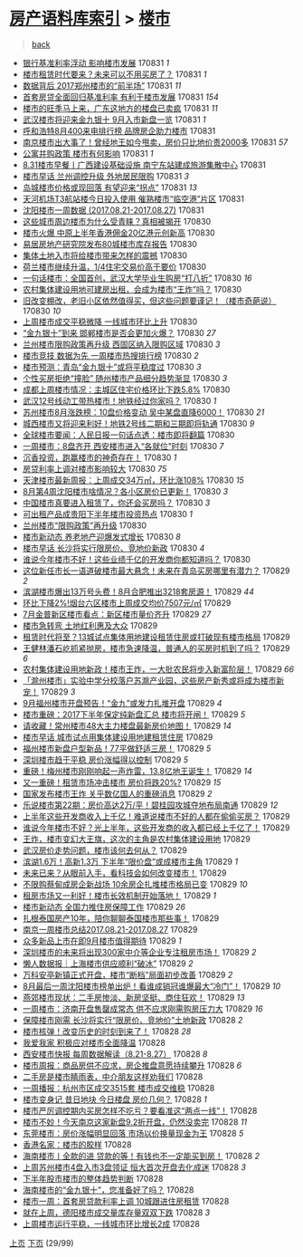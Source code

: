 [房产语料库索引](../../README.md)  > [楼市](楼市.md)
====
> [back](../README.md)

- [银行基准利率浮动 影响楼市发展](http://jkwz.applinzi.com/ittc/7007979255403906064.html#%E9%93%B6%E8%A1%8C%E5%9F%BA%E5%87%86%E5%88%A9%E7%8E%87%E6%B5%AE%E5%8A%A8+%E5%BD%B1%E5%93%8D%E6%A5%BC%E5%B8%82%E5%8F%91%E5%B1%95) 170831 *1* 
- [楼市租赁时代要来？未来可以不用买房了？](http://jkwz.applinzi.com/ittc/7007976875648107536.html#%E6%A5%BC%E5%B8%82%E7%A7%9F%E8%B5%81%E6%97%B6%E4%BB%A3%E8%A6%81%E6%9D%A5%EF%BC%9F%E6%9C%AA%E6%9D%A5%E5%8F%AF%E4%BB%A5%E4%B8%8D%E7%94%A8%E4%B9%B0%E6%88%BF%E4%BA%86%EF%BC%9F) 170831 *1* 
- [数据背后 2017郑州楼市的“前半场”](http://jkwz.applinzi.com/ittc/7007948216182768656.html#%E6%95%B0%E6%8D%AE%E8%83%8C%E5%90%8E+2017%E9%83%91%E5%B7%9E%E6%A5%BC%E5%B8%82%E7%9A%84%E2%80%9C%E5%89%8D%E5%8D%8A%E5%9C%BA%E2%80%9D) 170831 *11* 
- [首套房贷全面回归基准利率 有利于楼市发展](http://jkwz.applinzi.com/ittc/7007936105822028817.html#%E9%A6%96%E5%A5%97%E6%88%BF%E8%B4%B7%E5%85%A8%E9%9D%A2%E5%9B%9E%E5%BD%92%E5%9F%BA%E5%87%86%E5%88%A9%E7%8E%87+%E6%9C%89%E5%88%A9%E4%BA%8E%E6%A5%BC%E5%B8%82%E5%8F%91%E5%B1%95) 170831 *154* 
- [楼市的旺季马上来，广东这地方的楼盘已卖疯](http://jkwz.applinzi.com/ittc/7007932477006677008.html#%E6%A5%BC%E5%B8%82%E7%9A%84%E6%97%BA%E5%AD%A3%E9%A9%AC%E4%B8%8A%E6%9D%A5%EF%BC%8C%E5%B9%BF%E4%B8%9C%E8%BF%99%E5%9C%B0%E6%96%B9%E7%9A%84%E6%A5%BC%E7%9B%98%E5%B7%B2%E5%8D%96%E7%96%AF) 170831 *11* 
- [武汉楼市将迎来金九银十 9月入市新盘一览](http://jkwz.applinzi.com/ittc/7007930304315261968.html#%E6%AD%A6%E6%B1%89%E6%A5%BC%E5%B8%82%E5%B0%86%E8%BF%8E%E6%9D%A5%E9%87%91%E4%B9%9D%E9%93%B6%E5%8D%81+9%E6%9C%88%E5%85%A5%E5%B8%82%E6%96%B0%E7%9B%98%E4%B8%80%E8%A7%88) 170831 *1* 
- [呼和浩特8月400来电排行榜 品牌房企助力楼市](http://jkwz.applinzi.com/ittc/7007927557255857168.html#%E5%91%BC%E5%92%8C%E6%B5%A9%E7%89%B98%E6%9C%88400%E6%9D%A5%E7%94%B5%E6%8E%92%E8%A1%8C%E6%A6%9C+%E5%93%81%E7%89%8C%E6%88%BF%E4%BC%81%E5%8A%A9%E5%8A%9B%E6%A5%BC%E5%B8%82) 170831  
- [南京楼市出大事了！曾经地王如今甩卖，房价只比地价贵2000多](http://jkwz.applinzi.com/ittc/7007921127916307472.html#%E5%8D%97%E4%BA%AC%E6%A5%BC%E5%B8%82%E5%87%BA%E5%A4%A7%E4%BA%8B%E4%BA%86%EF%BC%81%E6%9B%BE%E7%BB%8F%E5%9C%B0%E7%8E%8B%E5%A6%82%E4%BB%8A%E7%94%A9%E5%8D%96%EF%BC%8C%E6%88%BF%E4%BB%B7%E5%8F%AA%E6%AF%94%E5%9C%B0%E4%BB%B7%E8%B4%B52000%E5%A4%9A) 170831 *57* 
- [公寓并购政策 楼市有何影响](http://jkwz.applinzi.com/ittc/7007911744100631569.html#%E5%85%AC%E5%AF%93%E5%B9%B6%E8%B4%AD%E6%94%BF%E7%AD%96+%E6%A5%BC%E5%B8%82%E6%9C%89%E4%BD%95%E5%BD%B1%E5%93%8D) 170831 *1* 
- [8.31楼市早餐丨广西建设基础设施 南宁东站建成旅游集散中心](http://jkwz.applinzi.com/ittc/7007899704430691344.html#8.31%E6%A5%BC%E5%B8%82%E6%97%A9%E9%A4%90%E4%B8%A8%E5%B9%BF%E8%A5%BF%E5%BB%BA%E8%AE%BE%E5%9F%BA%E7%A1%80%E8%AE%BE%E6%96%BD+%E5%8D%97%E5%AE%81%E4%B8%9C%E7%AB%99%E5%BB%BA%E6%88%90%E6%97%85%E6%B8%B8%E9%9B%86%E6%95%A3%E4%B8%AD%E5%BF%83) 170831  
- [楼市早话 兰州调控升级 外地居民限购](http://jkwz.applinzi.com/ittc/7007898994687345681.html#%E6%A5%BC%E5%B8%82%E6%97%A9%E8%AF%9D+%E5%85%B0%E5%B7%9E%E8%B0%83%E6%8E%A7%E5%8D%87%E7%BA%A7+%E5%A4%96%E5%9C%B0%E5%B1%85%E6%B0%91%E9%99%90%E8%B4%AD) 170831 *3* 
- [岛城楼市价格或现回落 有望迎来“拐点”](http://jkwz.applinzi.com/ittc/7007889850945242128.html#%E5%B2%9B%E5%9F%8E%E6%A5%BC%E5%B8%82%E4%BB%B7%E6%A0%BC%E6%88%96%E7%8E%B0%E5%9B%9E%E8%90%BD+%E6%9C%89%E6%9C%9B%E8%BF%8E%E6%9D%A5%E2%80%9C%E6%8B%90%E7%82%B9%E2%80%9D) 170831 *13* 
- [天河机场T3航站楼今日投入使用 催熟楼市“临空港”片区](http://jkwz.applinzi.com/ittc/7007857632822690832.html#%E5%A4%A9%E6%B2%B3%E6%9C%BA%E5%9C%BAT3%E8%88%AA%E7%AB%99%E6%A5%BC%E4%BB%8A%E6%97%A5%E6%8A%95%E5%85%A5%E4%BD%BF%E7%94%A8+%E5%82%AC%E7%86%9F%E6%A5%BC%E5%B8%82%E2%80%9C%E4%B8%B4%E7%A9%BA%E6%B8%AF%E2%80%9D%E7%89%87%E5%8C%BA) 170831  
- [沈阳楼市一周数据 (2017.08.21-2017.08.27)](http://jkwz.applinzi.com/ittc/7007837747744867345.html#%E6%B2%88%E9%98%B3%E6%A5%BC%E5%B8%82%E4%B8%80%E5%91%A8%E6%95%B0%E6%8D%AE+%282017.08.21-2017.08.27%29) 170831  
- [这些城市周边楼市为什么受青睐？真相被揭开](http://jkwz.applinzi.com/ittc/7007739459431564305.html#%E8%BF%99%E4%BA%9B%E5%9F%8E%E5%B8%82%E5%91%A8%E8%BE%B9%E6%A5%BC%E5%B8%82%E4%B8%BA%E4%BB%80%E4%B9%88%E5%8F%97%E9%9D%92%E7%9D%90%EF%BC%9F%E7%9C%9F%E7%9B%B8%E8%A2%AB%E6%8F%AD%E5%BC%80) 170830  
- [楼市火爆 中原上半年香港佣金20亿港元创新高](http://jkwz.applinzi.com/ittc/7007700520087847953.html#%E6%A5%BC%E5%B8%82%E7%81%AB%E7%88%86+%E4%B8%AD%E5%8E%9F%E4%B8%8A%E5%8D%8A%E5%B9%B4%E9%A6%99%E6%B8%AF%E4%BD%A3%E9%87%9120%E4%BA%BF%E6%B8%AF%E5%85%83%E5%88%9B%E6%96%B0%E9%AB%98) 170830  
- [易居房地产研究院发布80城楼市库存报告](http://jkwz.applinzi.com/ittc/7007695726921122832.html#%E6%98%93%E5%B1%85%E6%88%BF%E5%9C%B0%E4%BA%A7%E7%A0%94%E7%A9%B6%E9%99%A2%E5%8F%91%E5%B8%8380%E5%9F%8E%E6%A5%BC%E5%B8%82%E5%BA%93%E5%AD%98%E6%8A%A5%E5%91%8A) 170830  
- [集体土地入市将给楼市带来怎样的震撼](http://jkwz.applinzi.com/ittc/7007681308044821521.html#%E9%9B%86%E4%BD%93%E5%9C%9F%E5%9C%B0%E5%85%A5%E5%B8%82%E5%B0%86%E7%BB%99%E6%A5%BC%E5%B8%82%E5%B8%A6%E6%9D%A5%E6%80%8E%E6%A0%B7%E7%9A%84%E9%9C%87%E6%92%BC) 170830  
- [荷兰楼市继续升温，1/4住宅交易价高于要价](http://jkwz.applinzi.com/ittc/7007675927897834513.html#%E8%8D%B7%E5%85%B0%E6%A5%BC%E5%B8%82%E7%BB%A7%E7%BB%AD%E5%8D%87%E6%B8%A9%EF%BC%8C1%2F4%E4%BD%8F%E5%AE%85%E4%BA%A4%E6%98%93%E4%BB%B7%E9%AB%98%E4%BA%8E%E8%A6%81%E4%BB%B7) 170830  
- [一句话楼市：全国首创，武汉大学毕业生购房“打八折”](http://jkwz.applinzi.com/ittc/7007659036630320144.html#%E4%B8%80%E5%8F%A5%E8%AF%9D%E6%A5%BC%E5%B8%82%EF%BC%9A%E5%85%A8%E5%9B%BD%E9%A6%96%E5%88%9B%EF%BC%8C%E6%AD%A6%E6%B1%89%E5%A4%A7%E5%AD%A6%E6%AF%95%E4%B8%9A%E7%94%9F%E8%B4%AD%E6%88%BF%E2%80%9C%E6%89%93%E5%85%AB%E6%8A%98%E2%80%9D) 170830 *16* 
- [农村集体建设用地可建房出租，会成为楼市“王炸”吗？](http://jkwz.applinzi.com/ittc/7007651786893296656.html#%E5%86%9C%E6%9D%91%E9%9B%86%E4%BD%93%E5%BB%BA%E8%AE%BE%E7%94%A8%E5%9C%B0%E5%8F%AF%E5%BB%BA%E6%88%BF%E5%87%BA%E7%A7%9F%EF%BC%8C%E4%BC%9A%E6%88%90%E4%B8%BA%E6%A5%BC%E5%B8%82%E2%80%9C%E7%8E%8B%E7%82%B8%E2%80%9D%E5%90%97%EF%BC%9F) 170830  
- [旧改变棚改，老旧小区依然值得买，但这些问题要谨记！（楼市奇葩说）](http://jkwz.applinzi.com/ittc/7007648970615309328.html#%E6%97%A7%E6%94%B9%E5%8F%98%E6%A3%9A%E6%94%B9%EF%BC%8C%E8%80%81%E6%97%A7%E5%B0%8F%E5%8C%BA%E4%BE%9D%E7%84%B6%E5%80%BC%E5%BE%97%E4%B9%B0%EF%BC%8C%E4%BD%86%E8%BF%99%E4%BA%9B%E9%97%AE%E9%A2%98%E8%A6%81%E8%B0%A8%E8%AE%B0%EF%BC%81%EF%BC%88%E6%A5%BC%E5%B8%82%E5%A5%87%E8%91%A9%E8%AF%B4%EF%BC%89) 170830 *10* 
- [上周楼市成交平稳微降 一线城市环比上升](http://jkwz.applinzi.com/ittc/7007646764738544656.html#%E4%B8%8A%E5%91%A8%E6%A5%BC%E5%B8%82%E6%88%90%E4%BA%A4%E5%B9%B3%E7%A8%B3%E5%BE%AE%E9%99%8D+%E4%B8%80%E7%BA%BF%E5%9F%8E%E5%B8%82%E7%8E%AF%E6%AF%94%E4%B8%8A%E5%8D%87) 170830  
- [“金九银十”到来 邯郸楼市是否会更加火爆？](http://jkwz.applinzi.com/ittc/7007638261089174544.html#%E2%80%9C%E9%87%91%E4%B9%9D%E9%93%B6%E5%8D%81%E2%80%9D%E5%88%B0%E6%9D%A5+%E9%82%AF%E9%83%B8%E6%A5%BC%E5%B8%82%E6%98%AF%E5%90%A6%E4%BC%9A%E6%9B%B4%E5%8A%A0%E7%81%AB%E7%88%86%EF%BC%9F) 170830 *27* 
- [兰州楼市限购政策再升级 西固区纳入限购区域](http://jkwz.applinzi.com/ittc/7007633960434402321.html#%E5%85%B0%E5%B7%9E%E6%A5%BC%E5%B8%82%E9%99%90%E8%B4%AD%E6%94%BF%E7%AD%96%E5%86%8D%E5%8D%87%E7%BA%A7+%E8%A5%BF%E5%9B%BA%E5%8C%BA%E7%BA%B3%E5%85%A5%E9%99%90%E8%B4%AD%E5%8C%BA%E5%9F%9F) 170830 *3* 
- [楼市竞技 数据为先 一周楼市热搜排行榜](http://jkwz.applinzi.com/ittc/7007632884515734545.html#%E6%A5%BC%E5%B8%82%E7%AB%9E%E6%8A%80+%E6%95%B0%E6%8D%AE%E4%B8%BA%E5%85%88+%E4%B8%80%E5%91%A8%E6%A5%BC%E5%B8%82%E7%83%AD%E6%90%9C%E6%8E%92%E8%A1%8C%E6%A6%9C) 170830 *2* 
- [楼市预测：青岛“金九银十”或将平稳度过](http://jkwz.applinzi.com/ittc/7007628151981868049.html#%E6%A5%BC%E5%B8%82%E9%A2%84%E6%B5%8B%EF%BC%9A%E9%9D%92%E5%B2%9B%E2%80%9C%E9%87%91%E4%B9%9D%E9%93%B6%E5%8D%81%E2%80%9D%E6%88%96%E5%B0%86%E5%B9%B3%E7%A8%B3%E5%BA%A6%E8%BF%87) 170830 *3* 
- [个性买房拒绝“撞脸” 随州楼市产品细分趋势渐显](http://jkwz.applinzi.com/ittc/7007617920518325265.html#%E4%B8%AA%E6%80%A7%E4%B9%B0%E6%88%BF%E6%8B%92%E7%BB%9D%E2%80%9C%E6%92%9E%E8%84%B8%E2%80%9D+%E9%9A%8F%E5%B7%9E%E6%A5%BC%E5%B8%82%E4%BA%A7%E5%93%81%E7%BB%86%E5%88%86%E8%B6%8B%E5%8A%BF%E6%B8%90%E6%98%BE) 170830 *3* 
- [成都上周楼市情况：主城区住宅价格环比下跌5.8%](http://jkwz.applinzi.com/ittc/7007617295978071056.html#%E6%88%90%E9%83%BD%E4%B8%8A%E5%91%A8%E6%A5%BC%E5%B8%82%E6%83%85%E5%86%B5%EF%BC%9A%E4%B8%BB%E5%9F%8E%E5%8C%BA%E4%BD%8F%E5%AE%85%E4%BB%B7%E6%A0%BC%E7%8E%AF%E6%AF%94%E4%B8%8B%E8%B7%8C5.8%25) 170830  
- [武汉12号线动工带热楼市！地铁经过你家吗？](http://jkwz.applinzi.com/ittc/7007614817563837456.html#%E6%AD%A6%E6%B1%8912%E5%8F%B7%E7%BA%BF%E5%8A%A8%E5%B7%A5%E5%B8%A6%E7%83%AD%E6%A5%BC%E5%B8%82%EF%BC%81%E5%9C%B0%E9%93%81%E7%BB%8F%E8%BF%87%E4%BD%A0%E5%AE%B6%E5%90%97%EF%BC%9F) 170830 *1* 
- [苏州楼市8月涨跌榜：10盘价格变动 吴中某盘直降6000！](http://jkwz.applinzi.com/ittc/7007601881780847632.html#%E8%8B%8F%E5%B7%9E%E6%A5%BC%E5%B8%828%E6%9C%88%E6%B6%A8%E8%B7%8C%E6%A6%9C%EF%BC%9A10%E7%9B%98%E4%BB%B7%E6%A0%BC%E5%8F%98%E5%8A%A8+%E5%90%B4%E4%B8%AD%E6%9F%90%E7%9B%98%E7%9B%B4%E9%99%8D6000%EF%BC%81) 170830 *21* 
- [城西楼市又将迎来利好！地铁2号线二期和三期即将轨通](http://jkwz.applinzi.com/ittc/7007599369673770000.html#%E5%9F%8E%E8%A5%BF%E6%A5%BC%E5%B8%82%E5%8F%88%E5%B0%86%E8%BF%8E%E6%9D%A5%E5%88%A9%E5%A5%BD%EF%BC%81%E5%9C%B0%E9%93%812%E5%8F%B7%E7%BA%BF%E4%BA%8C%E6%9C%9F%E5%92%8C%E4%B8%89%E6%9C%9F%E5%8D%B3%E5%B0%86%E8%BD%A8%E9%80%9A) 170830 *9* 
- [全球楼市要闻：人民日报一句话点透：楼市即将翻篇](http://jkwz.applinzi.com/ittc/7007599284600718353.html#%E5%85%A8%E7%90%83%E6%A5%BC%E5%B8%82%E8%A6%81%E9%97%BB%EF%BC%9A%E4%BA%BA%E6%B0%91%E6%97%A5%E6%8A%A5%E4%B8%80%E5%8F%A5%E8%AF%9D%E7%82%B9%E9%80%8F%EF%BC%9A%E6%A5%BC%E5%B8%82%E5%8D%B3%E5%B0%86%E7%BF%BB%E7%AF%87) 170830  
- [一周楼市：8盘齐开 西安楼市进入“各就位”时刻](http://jkwz.applinzi.com/ittc/7007586688141100048.html#%E4%B8%80%E5%91%A8%E6%A5%BC%E5%B8%82%EF%BC%9A8%E7%9B%98%E9%BD%90%E5%BC%80+%E8%A5%BF%E5%AE%89%E6%A5%BC%E5%B8%82%E8%BF%9B%E5%85%A5%E2%80%9C%E5%90%84%E5%B0%B1%E4%BD%8D%E2%80%9D%E6%97%B6%E5%88%BB) 170830 *7* 
- [沉香投资，跑赢楼市的神奇存在！](http://jkwz.applinzi.com/ittc/7007582082870805520.html#%E6%B2%89%E9%A6%99%E6%8A%95%E8%B5%84%EF%BC%8C%E8%B7%91%E8%B5%A2%E6%A5%BC%E5%B8%82%E7%9A%84%E7%A5%9E%E5%A5%87%E5%AD%98%E5%9C%A8%EF%BC%81) 170830 *1* 
- [房贷利率上调对楼市影响较大](http://jkwz.applinzi.com/ittc/7007565726553211921.html#%E6%88%BF%E8%B4%B7%E5%88%A9%E7%8E%87%E4%B8%8A%E8%B0%83%E5%AF%B9%E6%A5%BC%E5%B8%82%E5%BD%B1%E5%93%8D%E8%BE%83%E5%A4%A7) 170830 *75* 
- [天津楼市最新周报：上周成交34万㎡，环比涨108%](http://jkwz.applinzi.com/ittc/7007231234231763985.html#%E5%A4%A9%E6%B4%A5%E6%A5%BC%E5%B8%82%E6%9C%80%E6%96%B0%E5%91%A8%E6%8A%A5%EF%BC%9A%E4%B8%8A%E5%91%A8%E6%88%90%E4%BA%A434%E4%B8%87%E3%8E%A1%EF%BC%8C%E7%8E%AF%E6%AF%94%E6%B6%A8108%25) 170830 *15* 
- [8月第4周沈阳楼市啥情况？各小区房价已更新！](http://jkwz.applinzi.com/ittc/7007543770097386513.html#8%E6%9C%88%E7%AC%AC4%E5%91%A8%E6%B2%88%E9%98%B3%E6%A5%BC%E5%B8%82%E5%95%A5%E6%83%85%E5%86%B5%EF%BC%9F%E5%90%84%E5%B0%8F%E5%8C%BA%E6%88%BF%E4%BB%B7%E5%B7%B2%E6%9B%B4%E6%96%B0%EF%BC%81) 170830 *3* 
- [中国楼市真要进入租赁了，你还会买房吗？](http://jkwz.applinzi.com/ittc/7007542809085871120.html#%E4%B8%AD%E5%9B%BD%E6%A5%BC%E5%B8%82%E7%9C%9F%E8%A6%81%E8%BF%9B%E5%85%A5%E7%A7%9F%E8%B5%81%E4%BA%86%EF%BC%8C%E4%BD%A0%E8%BF%98%E4%BC%9A%E4%B9%B0%E6%88%BF%E5%90%97%EF%BC%9F) 170830 *3* 
- [可出租产品成贵阳下半年楼市投资热点](http://jkwz.applinzi.com/ittc/7007540634003702800.html#%E5%8F%AF%E5%87%BA%E7%A7%9F%E4%BA%A7%E5%93%81%E6%88%90%E8%B4%B5%E9%98%B3%E4%B8%8B%E5%8D%8A%E5%B9%B4%E6%A5%BC%E5%B8%82%E6%8A%95%E8%B5%84%E7%83%AD%E7%82%B9) 170830 *1* 
- [兰州楼市“限购政策”再升级](http://jkwz.applinzi.com/ittc/7007539505794647056.html#%E5%85%B0%E5%B7%9E%E6%A5%BC%E5%B8%82%E2%80%9C%E9%99%90%E8%B4%AD%E6%94%BF%E7%AD%96%E2%80%9D%E5%86%8D%E5%8D%87%E7%BA%A7) 170830  
- [楼市新动态 养老地产迎爆发式增长](http://jkwz.applinzi.com/ittc/7007535317819851793.html#%E6%A5%BC%E5%B8%82%E6%96%B0%E5%8A%A8%E6%80%81+%E5%85%BB%E8%80%81%E5%9C%B0%E4%BA%A7%E8%BF%8E%E7%88%86%E5%8F%91%E5%BC%8F%E5%A2%9E%E9%95%BF) 170830 *8* 
- [楼市早话 长沙将实行限房价、竞地价新政](http://jkwz.applinzi.com/ittc/7007532515777315857.html#%E6%A5%BC%E5%B8%82%E6%97%A9%E8%AF%9D+%E9%95%BF%E6%B2%99%E5%B0%86%E5%AE%9E%E8%A1%8C%E9%99%90%E6%88%BF%E4%BB%B7%E3%80%81%E7%AB%9E%E5%9C%B0%E4%BB%B7%E6%96%B0%E6%94%BF) 170830 *4* 
- [谁说今年楼市不好！这些业绩千亿的开发商你都知道吗？](http://jkwz.applinzi.com/ittc/7007525160251556880.html#%E8%B0%81%E8%AF%B4%E4%BB%8A%E5%B9%B4%E6%A5%BC%E5%B8%82%E4%B8%8D%E5%A5%BD%EF%BC%81%E8%BF%99%E4%BA%9B%E4%B8%9A%E7%BB%A9%E5%8D%83%E4%BA%BF%E7%9A%84%E5%BC%80%E5%8F%91%E5%95%86%E4%BD%A0%E9%83%BD%E7%9F%A5%E9%81%93%E5%90%97%EF%BC%9F) 170830  
- [这位新任市长一语道破楼市最大悬念！未来在青岛买房哪里有潜力？](http://jkwz.applinzi.com/ittc/7007367089239884816.html#%E8%BF%99%E4%BD%8D%E6%96%B0%E4%BB%BB%E5%B8%82%E9%95%BF%E4%B8%80%E8%AF%AD%E9%81%93%E7%A0%B4%E6%A5%BC%E5%B8%82%E6%9C%80%E5%A4%A7%E6%82%AC%E5%BF%B5%EF%BC%81%E6%9C%AA%E6%9D%A5%E5%9C%A8%E9%9D%92%E5%B2%9B%E4%B9%B0%E6%88%BF%E5%93%AA%E9%87%8C%E6%9C%89%E6%BD%9C%E5%8A%9B%EF%BC%9F) 170829 *2* 
- [滨湖楼市爆出13万号头费！8月合肥推出3218套房源！](http://jkwz.applinzi.com/ittc/7007348193359299600.html#%E6%BB%A8%E6%B9%96%E6%A5%BC%E5%B8%82%E7%88%86%E5%87%BA13%E4%B8%87%E5%8F%B7%E5%A4%B4%E8%B4%B9%EF%BC%818%E6%9C%88%E5%90%88%E8%82%A5%E6%8E%A8%E5%87%BA3218%E5%A5%97%E6%88%BF%E6%BA%90%EF%BC%81) 170829 *44* 
- [环比下降2%!烟台六区楼市上周成交均价7507元/㎡](http://jkwz.applinzi.com/ittc/7007331456723190801.html#%E7%8E%AF%E6%AF%94%E4%B8%8B%E9%99%8D2%25%21%E7%83%9F%E5%8F%B0%E5%85%AD%E5%8C%BA%E6%A5%BC%E5%B8%82%E4%B8%8A%E5%91%A8%E6%88%90%E4%BA%A4%E5%9D%87%E4%BB%B77507%E5%85%83%2F%E3%8E%A1) 170829  
- [7月金普新区楼市看点：新区楼市量价齐升](http://jkwz.applinzi.com/ittc/7007319676730999824.html#7%E6%9C%88%E9%87%91%E6%99%AE%E6%96%B0%E5%8C%BA%E6%A5%BC%E5%B8%82%E7%9C%8B%E7%82%B9%EF%BC%9A%E6%96%B0%E5%8C%BA%E6%A5%BC%E5%B8%82%E9%87%8F%E4%BB%B7%E9%BD%90%E5%8D%87) 170829 *27* 
- [楼市急转弯 土地红利惠及大众](http://jkwz.applinzi.com/ittc/7007319307967792144.html#%E6%A5%BC%E5%B8%82%E6%80%A5%E8%BD%AC%E5%BC%AF+%E5%9C%9F%E5%9C%B0%E7%BA%A2%E5%88%A9%E6%83%A0%E5%8F%8A%E5%A4%A7%E4%BC%97) 170829  
- [租赁时代将至？13城试点集体用地建设租赁住房或打破现有楼市格局](http://jkwz.applinzi.com/ittc/7007297026918974481.html#%E7%A7%9F%E8%B5%81%E6%97%B6%E4%BB%A3%E5%B0%86%E8%87%B3%EF%BC%9F13%E5%9F%8E%E8%AF%95%E7%82%B9%E9%9B%86%E4%BD%93%E7%94%A8%E5%9C%B0%E5%BB%BA%E8%AE%BE%E7%A7%9F%E8%B5%81%E4%BD%8F%E6%88%BF%E6%88%96%E6%89%93%E7%A0%B4%E7%8E%B0%E6%9C%89%E6%A5%BC%E5%B8%82%E6%A0%BC%E5%B1%80) 170829  
- [王健林潘石屹抓紧抛房，楼市急速降温，普通人的买房时机到了吗？](http://jkwz.applinzi.com/ittc/7007296367729574928.html#%E7%8E%8B%E5%81%A5%E6%9E%97%E6%BD%98%E7%9F%B3%E5%B1%B9%E6%8A%93%E7%B4%A7%E6%8A%9B%E6%88%BF%EF%BC%8C%E6%A5%BC%E5%B8%82%E6%80%A5%E9%80%9F%E9%99%8D%E6%B8%A9%EF%BC%8C%E6%99%AE%E9%80%9A%E4%BA%BA%E7%9A%84%E4%B9%B0%E6%88%BF%E6%97%B6%E6%9C%BA%E5%88%B0%E4%BA%86%E5%90%97%EF%BC%9F) 170829 *6* 
- [农村集体建设用地新政！楼市王炸，一大批农民将步入新富阶层！](http://jkwz.applinzi.com/ittc/7007292396298306577.html#%E5%86%9C%E6%9D%91%E9%9B%86%E4%BD%93%E5%BB%BA%E8%AE%BE%E7%94%A8%E5%9C%B0%E6%96%B0%E6%94%BF%EF%BC%81%E6%A5%BC%E5%B8%82%E7%8E%8B%E7%82%B8%EF%BC%8C%E4%B8%80%E5%A4%A7%E6%89%B9%E5%86%9C%E6%B0%91%E5%B0%86%E6%AD%A5%E5%85%A5%E6%96%B0%E5%AF%8C%E9%98%B6%E5%B1%82%EF%BC%81) 170829 *66* 
- [「滁州楼市」实验中学分校落户苏滁产业园，这些房产新秀或将成为楼市新宠！](http://jkwz.applinzi.com/ittc/7007273937300620304.html#%E3%80%8C%E6%BB%81%E5%B7%9E%E6%A5%BC%E5%B8%82%E3%80%8D%E5%AE%9E%E9%AA%8C%E4%B8%AD%E5%AD%A6%E5%88%86%E6%A0%A1%E8%90%BD%E6%88%B7%E8%8B%8F%E6%BB%81%E4%BA%A7%E4%B8%9A%E5%9B%AD%EF%BC%8C%E8%BF%99%E4%BA%9B%E6%88%BF%E4%BA%A7%E6%96%B0%E7%A7%80%E6%88%96%E5%B0%86%E6%88%90%E4%B8%BA%E6%A5%BC%E5%B8%82%E6%96%B0%E5%AE%A0%EF%BC%81) 170829 *3* 
- [9月福州楼市开盘预告！“金九”或发力扎堆开盘](http://jkwz.applinzi.com/ittc/7007271520567821328.html#9%E6%9C%88%E7%A6%8F%E5%B7%9E%E6%A5%BC%E5%B8%82%E5%BC%80%E7%9B%98%E9%A2%84%E5%91%8A%EF%BC%81%E2%80%9C%E9%87%91%E4%B9%9D%E2%80%9D%E6%88%96%E5%8F%91%E5%8A%9B%E6%89%8E%E5%A0%86%E5%BC%80%E7%9B%98) 170829 *4* 
- [楼市重磅：2017下半年保定纯新盘汇总 楼市将开闸！](http://jkwz.applinzi.com/ittc/7007260057723733009.html#%E6%A5%BC%E5%B8%82%E9%87%8D%E7%A3%85%EF%BC%9A2017%E4%B8%8B%E5%8D%8A%E5%B9%B4%E4%BF%9D%E5%AE%9A%E7%BA%AF%E6%96%B0%E7%9B%98%E6%B1%87%E6%80%BB+%E6%A5%BC%E5%B8%82%E5%B0%86%E5%BC%80%E9%97%B8%EF%BC%81) 170829 *5* 
- [请收藏！常州楼市48大主力楼盘最新房价地图！](http://jkwz.applinzi.com/ittc/7007254223102936080.html#%E8%AF%B7%E6%94%B6%E8%97%8F%EF%BC%81%E5%B8%B8%E5%B7%9E%E6%A5%BC%E5%B8%8248%E5%A4%A7%E4%B8%BB%E5%8A%9B%E6%A5%BC%E7%9B%98%E6%9C%80%E6%96%B0%E6%88%BF%E4%BB%B7%E5%9C%B0%E5%9B%BE%EF%BC%81) 170829 *14* 
- [楼市早话 城市试点用集体建设用地建租赁住房](http://jkwz.applinzi.com/ittc/7007246631672742929.html#%E6%A5%BC%E5%B8%82%E6%97%A9%E8%AF%9D+%E5%9F%8E%E5%B8%82%E8%AF%95%E7%82%B9%E7%94%A8%E9%9B%86%E4%BD%93%E5%BB%BA%E8%AE%BE%E7%94%A8%E5%9C%B0%E5%BB%BA%E7%A7%9F%E8%B5%81%E4%BD%8F%E6%88%BF) 170829  
- [福州楼市新盘户型新品！77平做舒适三房！](http://jkwz.applinzi.com/ittc/7007258083150267408.html#%E7%A6%8F%E5%B7%9E%E6%A5%BC%E5%B8%82%E6%96%B0%E7%9B%98%E6%88%B7%E5%9E%8B%E6%96%B0%E5%93%81%EF%BC%8177%E5%B9%B3%E5%81%9A%E8%88%92%E9%80%82%E4%B8%89%E6%88%BF%EF%BC%81) 170829 *5* 
- [深圳楼市趋于平稳 房价涨幅得以控制](http://jkwz.applinzi.com/ittc/7007256704281216017.html#%E6%B7%B1%E5%9C%B3%E6%A5%BC%E5%B8%82%E8%B6%8B%E4%BA%8E%E5%B9%B3%E7%A8%B3+%E6%88%BF%E4%BB%B7%E6%B6%A8%E5%B9%85%E5%BE%97%E4%BB%A5%E6%8E%A7%E5%88%B6) 170829 *5* 
- [重磅！梅州楼市刚刚响起一声炸雷，13.8亿地王诞生！](http://jkwz.applinzi.com/ittc/7007255065096881169.html#%E9%87%8D%E7%A3%85%EF%BC%81%E6%A2%85%E5%B7%9E%E6%A5%BC%E5%B8%82%E5%88%9A%E5%88%9A%E5%93%8D%E8%B5%B7%E4%B8%80%E5%A3%B0%E7%82%B8%E9%9B%B7%EF%BC%8C13.8%E4%BA%BF%E5%9C%B0%E7%8E%8B%E8%AF%9E%E7%94%9F%EF%BC%81) 170829 *14* 
- [又一重磅！租赁市场冲击楼市 房价将跌20%?](http://jkwz.applinzi.com/ittc/7007253283658531857.html#%E5%8F%88%E4%B8%80%E9%87%8D%E7%A3%85%EF%BC%81%E7%A7%9F%E8%B5%81%E5%B8%82%E5%9C%BA%E5%86%B2%E5%87%BB%E6%A5%BC%E5%B8%82+%E6%88%BF%E4%BB%B7%E5%B0%86%E8%B7%8C20%25%3F) 170829 *15* 
- [国家发布楼市王炸 关乎数亿国人的重磅消息](http://jkwz.applinzi.com/ittc/7007236136186151952.html#%E5%9B%BD%E5%AE%B6%E5%8F%91%E5%B8%83%E6%A5%BC%E5%B8%82%E7%8E%8B%E7%82%B8+%E5%85%B3%E4%B9%8E%E6%95%B0%E4%BA%BF%E5%9B%BD%E4%BA%BA%E7%9A%84%E9%87%8D%E7%A3%85%E6%B6%88%E6%81%AF) 170829 *2* 
- [乐说楼市第22期：房价高达2万/平！碧桂园攻城夺地布局南通](http://jkwz.applinzi.com/ittc/7007233140131890193.html#%E4%B9%90%E8%AF%B4%E6%A5%BC%E5%B8%82%E7%AC%AC22%E6%9C%9F%EF%BC%9A%E6%88%BF%E4%BB%B7%E9%AB%98%E8%BE%BE2%E4%B8%87%2F%E5%B9%B3%EF%BC%81%E7%A2%A7%E6%A1%82%E5%9B%AD%E6%94%BB%E5%9F%8E%E5%A4%BA%E5%9C%B0%E5%B8%83%E5%B1%80%E5%8D%97%E9%80%9A) 170829 *12* 
- [上半年这些开发商收入上千亿！难道说楼市不好的人都在偷偷买房？](http://jkwz.applinzi.com/ittc/7007232915019400208.html#%E4%B8%8A%E5%8D%8A%E5%B9%B4%E8%BF%99%E4%BA%9B%E5%BC%80%E5%8F%91%E5%95%86%E6%94%B6%E5%85%A5%E4%B8%8A%E5%8D%83%E4%BA%BF%EF%BC%81%E9%9A%BE%E9%81%93%E8%AF%B4%E6%A5%BC%E5%B8%82%E4%B8%8D%E5%A5%BD%E7%9A%84%E4%BA%BA%E9%83%BD%E5%9C%A8%E5%81%B7%E5%81%B7%E4%B9%B0%E6%88%BF%EF%BC%9F) 170829  
- [谁说今年楼市不好？光上半年，这些开发商的收入都已经上千亿了！](http://jkwz.applinzi.com/ittc/7007232914990040080.html#%E8%B0%81%E8%AF%B4%E4%BB%8A%E5%B9%B4%E6%A5%BC%E5%B8%82%E4%B8%8D%E5%A5%BD%EF%BC%9F%E5%85%89%E4%B8%8A%E5%8D%8A%E5%B9%B4%EF%BC%8C%E8%BF%99%E4%BA%9B%E5%BC%80%E5%8F%91%E5%95%86%E7%9A%84%E6%94%B6%E5%85%A5%E9%83%BD%E5%B7%B2%E7%BB%8F%E4%B8%8A%E5%8D%83%E4%BA%BF%E4%BA%86%EF%BC%81) 170829  
- [王炸，楼市变幻大王旗，这次的主角是农村集体建设用地](http://jkwz.applinzi.com/ittc/7007214311657964560.html#%E7%8E%8B%E7%82%B8%EF%BC%8C%E6%A5%BC%E5%B8%82%E5%8F%98%E5%B9%BB%E5%A4%A7%E7%8E%8B%E6%97%97%EF%BC%8C%E8%BF%99%E6%AC%A1%E7%9A%84%E4%B8%BB%E8%A7%92%E6%98%AF%E5%86%9C%E6%9D%91%E9%9B%86%E4%BD%93%E5%BB%BA%E8%AE%BE%E7%94%A8%E5%9C%B0) 170829  
- [武汉房价走势问题，楼市该何去何从？](http://jkwz.applinzi.com/ittc/7007191232663782417.html#%E6%AD%A6%E6%B1%89%E6%88%BF%E4%BB%B7%E8%B5%B0%E5%8A%BF%E9%97%AE%E9%A2%98%EF%BC%8C%E6%A5%BC%E5%B8%82%E8%AF%A5%E4%BD%95%E5%8E%BB%E4%BD%95%E4%BB%8E%EF%BC%9F) 170829  
- [滨湖1.6万！高新1.3万 下半年“限价盘”或成楼市主角](http://jkwz.applinzi.com/ittc/7007187217418814480.html#%E6%BB%A8%E6%B9%961.6%E4%B8%87%EF%BC%81%E9%AB%98%E6%96%B01.3%E4%B8%87+%E4%B8%8B%E5%8D%8A%E5%B9%B4%E2%80%9C%E9%99%90%E4%BB%B7%E7%9B%98%E2%80%9D%E6%88%96%E6%88%90%E6%A5%BC%E5%B8%82%E4%B8%BB%E8%A7%92) 170829 *1* 
- [未来已来？从眼前入手，看科技会如何改变楼市！](http://jkwz.applinzi.com/ittc/6991687806152606737.html#%E6%9C%AA%E6%9D%A5%E5%B7%B2%E6%9D%A5%EF%BC%9F%E4%BB%8E%E7%9C%BC%E5%89%8D%E5%85%A5%E6%89%8B%EF%BC%8C%E7%9C%8B%E7%A7%91%E6%8A%80%E4%BC%9A%E5%A6%82%E4%BD%95%E6%94%B9%E5%8F%98%E6%A5%BC%E5%B8%82%EF%BC%81) 170829  
- [不限购蔡甸成房企新战场 10余房企扎堆楼市格局已变](http://jkwz.applinzi.com/ittc/7007181222512690193.html#%E4%B8%8D%E9%99%90%E8%B4%AD%E8%94%A1%E7%94%B8%E6%88%90%E6%88%BF%E4%BC%81%E6%96%B0%E6%88%98%E5%9C%BA+10%E4%BD%99%E6%88%BF%E4%BC%81%E6%89%8E%E5%A0%86%E6%A5%BC%E5%B8%82%E6%A0%BC%E5%B1%80%E5%B7%B2%E5%8F%98) 170829 *10* 
- [租房市场又一利好！楼市长效机制开始落地！](http://jkwz.applinzi.com/ittc/7007179675410121745.html#%E7%A7%9F%E6%88%BF%E5%B8%82%E5%9C%BA%E5%8F%88%E4%B8%80%E5%88%A9%E5%A5%BD%EF%BC%81%E6%A5%BC%E5%B8%82%E9%95%BF%E6%95%88%E6%9C%BA%E5%88%B6%E5%BC%80%E5%A7%8B%E8%90%BD%E5%9C%B0%EF%BC%81) 170829 *1* 
- [楼市新动态 全国力推住房保障工作](http://jkwz.applinzi.com/ittc/7007177002719904785.html#%E6%A5%BC%E5%B8%82%E6%96%B0%E5%8A%A8%E6%80%81+%E5%85%A8%E5%9B%BD%E5%8A%9B%E6%8E%A8%E4%BD%8F%E6%88%BF%E4%BF%9D%E9%9A%9C%E5%B7%A5%E4%BD%9C) 170829 *26* 
- [扎根泰国房产10年，陪你聊聊泰国楼市那些事！](http://jkwz.applinzi.com/ittc/7007171636170851345.html#%E6%89%8E%E6%A0%B9%E6%B3%B0%E5%9B%BD%E6%88%BF%E4%BA%A710%E5%B9%B4%EF%BC%8C%E9%99%AA%E4%BD%A0%E8%81%8A%E8%81%8A%E6%B3%B0%E5%9B%BD%E6%A5%BC%E5%B8%82%E9%82%A3%E4%BA%9B%E4%BA%8B%EF%BC%81) 170829  
- [南京一周楼市总结2017.08.21-2017.08.27](http://jkwz.applinzi.com/ittc/7007162882004091921.html#%E5%8D%97%E4%BA%AC%E4%B8%80%E5%91%A8%E6%A5%BC%E5%B8%82%E6%80%BB%E7%BB%932017.08.21-2017.08.27) 170829  
- [众多新品上市在即9月楼市值得期待](http://jkwz.applinzi.com/ittc/7007159746740880401.html#%E4%BC%97%E5%A4%9A%E6%96%B0%E5%93%81%E4%B8%8A%E5%B8%82%E5%9C%A8%E5%8D%B39%E6%9C%88%E6%A5%BC%E5%B8%82%E5%80%BC%E5%BE%97%E6%9C%9F%E5%BE%85) 170829 *1* 
- [深圳楼市的未来将出现300家中介等企业专注租房市场！](http://jkwz.applinzi.com/ittc/7007159296226493456.html#%E6%B7%B1%E5%9C%B3%E6%A5%BC%E5%B8%82%E7%9A%84%E6%9C%AA%E6%9D%A5%E5%B0%86%E5%87%BA%E7%8E%B0300%E5%AE%B6%E4%B8%AD%E4%BB%8B%E7%AD%89%E4%BC%81%E4%B8%9A%E4%B8%93%E6%B3%A8%E7%A7%9F%E6%88%BF%E5%B8%82%E5%9C%BA%EF%BC%81) 170829 *2* 
- [懒人数据报｜上海楼市供应顺利“破冰”](http://jkwz.applinzi.com/ittc/7007158833036919825.html#%E6%87%92%E4%BA%BA%E6%95%B0%E6%8D%AE%E6%8A%A5%EF%BD%9C%E4%B8%8A%E6%B5%B7%E6%A5%BC%E5%B8%82%E4%BE%9B%E5%BA%94%E9%A1%BA%E5%88%A9%E2%80%9C%E7%A0%B4%E5%86%B0%E2%80%9D) 170829 *2* 
- [万科安亭新镇正式开盘，楼市“断档”局面初步改善](http://jkwz.applinzi.com/ittc/7007158400792921104.html#%E4%B8%87%E7%A7%91%E5%AE%89%E4%BA%AD%E6%96%B0%E9%95%87%E6%AD%A3%E5%BC%8F%E5%BC%80%E7%9B%98%EF%BC%8C%E6%A5%BC%E5%B8%82%E2%80%9C%E6%96%AD%E6%A1%A3%E2%80%9D%E5%B1%80%E9%9D%A2%E5%88%9D%E6%AD%A5%E6%94%B9%E5%96%84) 170829 *2* 
- [8月最后一周沈阳楼市榜单出炉！看谁成销冠谁爆最大“冷门”！](http://jkwz.applinzi.com/ittc/7007151944970535952.html#8%E6%9C%88%E6%9C%80%E5%90%8E%E4%B8%80%E5%91%A8%E6%B2%88%E9%98%B3%E6%A5%BC%E5%B8%82%E6%A6%9C%E5%8D%95%E5%87%BA%E7%82%89%EF%BC%81%E7%9C%8B%E8%B0%81%E6%88%90%E9%94%80%E5%86%A0%E8%B0%81%E7%88%86%E6%9C%80%E5%A4%A7%E2%80%9C%E5%86%B7%E9%97%A8%E2%80%9D%EF%BC%81) 170829 *10* 
- [燕郊楼市现状：二手房惨淡、新房坚挺、商住狂欢！](http://jkwz.applinzi.com/ittc/7007148117018018832.html#%E7%87%95%E9%83%8A%E6%A5%BC%E5%B8%82%E7%8E%B0%E7%8A%B6%EF%BC%9A%E4%BA%8C%E6%89%8B%E6%88%BF%E6%83%A8%E6%B7%A1%E3%80%81%E6%96%B0%E6%88%BF%E5%9D%9A%E6%8C%BA%E3%80%81%E5%95%86%E4%BD%8F%E7%8B%82%E6%AC%A2%EF%BC%81) 170829 *13* 
- [一周楼市：济南开盘售罄成常态 供不应求刚需购房压力大](http://jkwz.applinzi.com/ittc/7007139359424513040.html#%E4%B8%80%E5%91%A8%E6%A5%BC%E5%B8%82%EF%BC%9A%E6%B5%8E%E5%8D%97%E5%BC%80%E7%9B%98%E5%94%AE%E7%BD%84%E6%88%90%E5%B8%B8%E6%80%81+%E4%BE%9B%E4%B8%8D%E5%BA%94%E6%B1%82%E5%88%9A%E9%9C%80%E8%B4%AD%E6%88%BF%E5%8E%8B%E5%8A%9B%E5%A4%A7) 170829 *16* 
- [保障楼市刚需 长沙将实行“限房价、竞地价”土地新政](http://jkwz.applinzi.com/ittc/7006961435165590544.html#%E4%BF%9D%E9%9A%9C%E6%A5%BC%E5%B8%82%E5%88%9A%E9%9C%80+%E9%95%BF%E6%B2%99%E5%B0%86%E5%AE%9E%E8%A1%8C%E2%80%9C%E9%99%90%E6%88%BF%E4%BB%B7%E3%80%81%E7%AB%9E%E5%9C%B0%E4%BB%B7%E2%80%9D%E5%9C%9F%E5%9C%B0%E6%96%B0%E6%94%BF) 170828 *2* 
- [楼市核弹！改变历史的时刻到来了！](http://jkwz.applinzi.com/ittc/7006947552585581584.html#%E6%A5%BC%E5%B8%82%E6%A0%B8%E5%BC%B9%EF%BC%81%E6%94%B9%E5%8F%98%E5%8E%86%E5%8F%B2%E7%9A%84%E6%97%B6%E5%88%BB%E5%88%B0%E6%9D%A5%E4%BA%86%EF%BC%81) 170828 *28* 
- [我爱我家 积极应对楼市全面降温](http://jkwz.applinzi.com/ittc/7006936679867483152.html#%E6%88%91%E7%88%B1%E6%88%91%E5%AE%B6+%E7%A7%AF%E6%9E%81%E5%BA%94%E5%AF%B9%E6%A5%BC%E5%B8%82%E5%85%A8%E9%9D%A2%E9%99%8D%E6%B8%A9) 170828  
- [西安楼市快报 每周数据解读（8.21-8.27）](http://jkwz.applinzi.com/ittc/7006922367669109776.html#%E8%A5%BF%E5%AE%89%E6%A5%BC%E5%B8%82%E5%BF%AB%E6%8A%A5+%E6%AF%8F%E5%91%A8%E6%95%B0%E6%8D%AE%E8%A7%A3%E8%AF%BB%EF%BC%888.21-8.27%EF%BC%89) 170828 *8* 
- [楼市周报：商品房供不应求，房企推盘意愿持续攀升](http://jkwz.applinzi.com/ittc/7006918131522733072.html#%E6%A5%BC%E5%B8%82%E5%91%A8%E6%8A%A5%EF%BC%9A%E5%95%86%E5%93%81%E6%88%BF%E4%BE%9B%E4%B8%8D%E5%BA%94%E6%B1%82%EF%BC%8C%E6%88%BF%E4%BC%81%E6%8E%A8%E7%9B%98%E6%84%8F%E6%84%BF%E6%8C%81%E7%BB%AD%E6%94%80%E5%8D%87) 170828 *6* 
- [二手房是楼市睛雨表，中介朋友这样劝我们](http://jkwz.applinzi.com/ittc/7006904154872874000.html#%E4%BA%8C%E6%89%8B%E6%88%BF%E6%98%AF%E6%A5%BC%E5%B8%82%E7%9D%9B%E9%9B%A8%E8%A1%A8%EF%BC%8C%E4%B8%AD%E4%BB%8B%E6%9C%8B%E5%8F%8B%E8%BF%99%E6%A0%B7%E5%8A%9D%E6%88%91%E4%BB%AC) 170828  
- [一周播报：杭州市区成交3515套 楼市成交维稳](http://jkwz.applinzi.com/ittc/7006903630706508816.html#%E4%B8%80%E5%91%A8%E6%92%AD%E6%8A%A5%EF%BC%9A%E6%9D%AD%E5%B7%9E%E5%B8%82%E5%8C%BA%E6%88%90%E4%BA%A43515%E5%A5%97+%E6%A5%BC%E5%B8%82%E6%88%90%E4%BA%A4%E7%BB%B4%E7%A8%B3) 170828  
- [楼市变身记 昔日地块 今日楼盘 房价几何？](http://jkwz.applinzi.com/ittc/7006900792416814096.html#%E6%A5%BC%E5%B8%82%E5%8F%98%E8%BA%AB%E8%AE%B0+%E6%98%94%E6%97%A5%E5%9C%B0%E5%9D%97+%E4%BB%8A%E6%97%A5%E6%A5%BC%E7%9B%98+%E6%88%BF%E4%BB%B7%E5%87%A0%E4%BD%95%EF%BC%9F) 170828 *1* 
- [楼市严厉调控期内买房怎样不吃亏？要看准这“两点一线”！](http://jkwz.applinzi.com/ittc/7006886429719004176.html#%E6%A5%BC%E5%B8%82%E4%B8%A5%E5%8E%89%E8%B0%83%E6%8E%A7%E6%9C%9F%E5%86%85%E4%B9%B0%E6%88%BF%E6%80%8E%E6%A0%B7%E4%B8%8D%E5%90%83%E4%BA%8F%EF%BC%9F%E8%A6%81%E7%9C%8B%E5%87%86%E8%BF%99%E2%80%9C%E4%B8%A4%E7%82%B9%E4%B8%80%E7%BA%BF%E2%80%9D%EF%BC%81) 170828  
- [楼市不妙！今天南京这家新盘9.2折开盘，仍然没卖完](http://jkwz.applinzi.com/ittc/7006882733501187089.html#%E6%A5%BC%E5%B8%82%E4%B8%8D%E5%A6%99%EF%BC%81%E4%BB%8A%E5%A4%A9%E5%8D%97%E4%BA%AC%E8%BF%99%E5%AE%B6%E6%96%B0%E7%9B%989.2%E6%8A%98%E5%BC%80%E7%9B%98%EF%BC%8C%E4%BB%8D%E7%84%B6%E6%B2%A1%E5%8D%96%E5%AE%8C) 170828 *11* 
- [东莞楼市：房价涨幅明显回落 市场以价换量现金为王](http://jkwz.applinzi.com/ittc/7006872257400669201.html#%E4%B8%9C%E8%8E%9E%E6%A5%BC%E5%B8%82%EF%BC%9A%E6%88%BF%E4%BB%B7%E6%B6%A8%E5%B9%85%E6%98%8E%E6%98%BE%E5%9B%9E%E8%90%BD+%E5%B8%82%E5%9C%BA%E4%BB%A5%E4%BB%B7%E6%8D%A2%E9%87%8F%E7%8E%B0%E9%87%91%E4%B8%BA%E7%8E%8B) 170828 *5* 
- [香港名家：楼市的胶样](http://jkwz.applinzi.com/ittc/7006871338294445072.html#%E9%A6%99%E6%B8%AF%E5%90%8D%E5%AE%B6%EF%BC%9A%E6%A5%BC%E5%B8%82%E7%9A%84%E8%83%B6%E6%A0%B7) 170828  
- [海南楼市丨全款的进 贷款的等！有钱也不一定能买到房！](http://jkwz.applinzi.com/ittc/7006870918675301392.html#%E6%B5%B7%E5%8D%97%E6%A5%BC%E5%B8%82%E4%B8%A8%E5%85%A8%E6%AC%BE%E7%9A%84%E8%BF%9B+%E8%B4%B7%E6%AC%BE%E7%9A%84%E7%AD%89%EF%BC%81%E6%9C%89%E9%92%B1%E4%B9%9F%E4%B8%8D%E4%B8%80%E5%AE%9A%E8%83%BD%E4%B9%B0%E5%88%B0%E6%88%BF%EF%BC%81) 170828 *2* 
- [上周苏州楼市4盘入市3盘领证 恒大首次开盘去化成迷](http://jkwz.applinzi.com/ittc/7006805339088094224.html#%E4%B8%8A%E5%91%A8%E8%8B%8F%E5%B7%9E%E6%A5%BC%E5%B8%824%E7%9B%98%E5%85%A5%E5%B8%823%E7%9B%98%E9%A2%86%E8%AF%81+%E6%81%92%E5%A4%A7%E9%A6%96%E6%AC%A1%E5%BC%80%E7%9B%98%E5%8E%BB%E5%8C%96%E6%88%90%E8%BF%B7) 170828 *3* 
- [下半年股市楼市的整体趋势判断](http://jkwz.applinzi.com/ittc/7006800681481274384.html#%E4%B8%8B%E5%8D%8A%E5%B9%B4%E8%82%A1%E5%B8%82%E6%A5%BC%E5%B8%82%E7%9A%84%E6%95%B4%E4%BD%93%E8%B6%8B%E5%8A%BF%E5%88%A4%E6%96%AD) 170828  
- [海南楼市的“金九银十”，您准备好了吗？](http://jkwz.applinzi.com/ittc/7006791312219833360.html#%E6%B5%B7%E5%8D%97%E6%A5%BC%E5%B8%82%E7%9A%84%E2%80%9C%E9%87%91%E4%B9%9D%E9%93%B6%E5%8D%81%E2%80%9D%EF%BC%8C%E6%82%A8%E5%87%86%E5%A4%87%E5%A5%BD%E4%BA%86%E5%90%97%EF%BC%9F) 170828  
- [楼市一周：首套房贷款利率上调 10城跟进住房租赁](http://jkwz.applinzi.com/ittc/7006791008963281937.html#%E6%A5%BC%E5%B8%82%E4%B8%80%E5%91%A8%EF%BC%9A%E9%A6%96%E5%A5%97%E6%88%BF%E8%B4%B7%E6%AC%BE%E5%88%A9%E7%8E%87%E4%B8%8A%E8%B0%83+10%E5%9F%8E%E8%B7%9F%E8%BF%9B%E4%BD%8F%E6%88%BF%E7%A7%9F%E8%B5%81) 170828  
- [就在上周，德阳楼市成交量库存量双双下跌](http://jkwz.applinzi.com/ittc/7005796703142413328.html#%E5%B0%B1%E5%9C%A8%E4%B8%8A%E5%91%A8%EF%BC%8C%E5%BE%B7%E9%98%B3%E6%A5%BC%E5%B8%82%E6%88%90%E4%BA%A4%E9%87%8F%E5%BA%93%E5%AD%98%E9%87%8F%E5%8F%8C%E5%8F%8C%E4%B8%8B%E8%B7%8C) 170828 *3* 
- [上周楼市运行平稳，一线城市环比增长2成](http://jkwz.applinzi.com/ittc/7006787215894774801.html#%E4%B8%8A%E5%91%A8%E6%A5%BC%E5%B8%82%E8%BF%90%E8%A1%8C%E5%B9%B3%E7%A8%B3%EF%BC%8C%E4%B8%80%E7%BA%BF%E5%9F%8E%E5%B8%82%E7%8E%AF%E6%AF%94%E5%A2%9E%E9%95%BF2%E6%88%90) 170828  


 [上页](楼市30.md) [下页](楼市28.md)          (29/99)